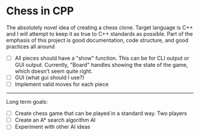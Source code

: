 # Chess in CPP

The absolutely novel idea of creating a chess clone. Target language is C++ and I will attempt to keep it as true to C++ standards as possible. Part of the emphasis of this project is good documentation, code structure, and good practices all around

 - [ ] All pieces should have a "show" function. This can be for CLI output or GUI output. Currently, "Board" handles showing the state of the game, which doesn't seem quite right.
 - [ ] GUI (what gui should I use?)
 - [ ] Implement valid moves for each piece 

---

Long term goals:

 - [ ] Create chess game that can be played in a standard way. Two players
 - [ ] Create an A* search algorithm AI
 - [ ] Experiment with other AI ideas  
